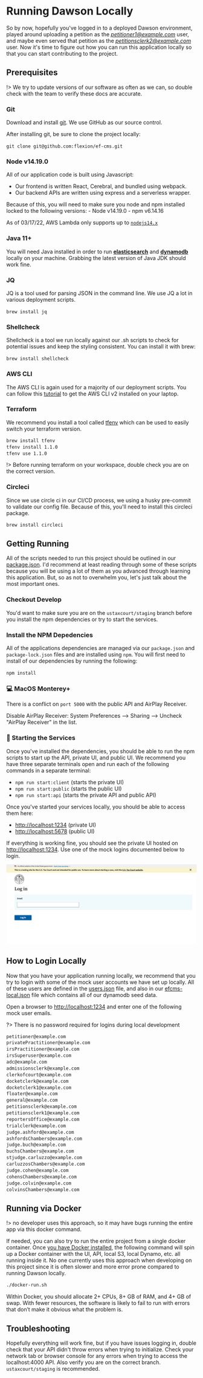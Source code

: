 # Running Dawson Locally

So by now, hopefully you've logged in to a deployed Dawson environment, played around uploading a petition as the *petitioner1@example.com* user, and maybe even served that petition as the *petitionsclerk2@example.com* user.  Now it's time to figure out how you can run this application locally so that you can start contributing to the project.

## Prerequisites

!> We try to update versions of our software as often as we can, so double check with the team to verify these docs are accurate.

### Git

Download and install [git](https://git-scm.com/downloads).  We use GitHub as our source control.

After installing git, be sure to clone the project locally:


`git clone git@github.com:flexion/ef-cms.git`


### Node v14.19.0

All of our application code is built using Javascript: 

- Our frontend is written React, Cerebral, and bundled using webpack.
- Our backend APIs are written using express and a serverless wrapper.

Because of this, you will need to make sure you node and npm installed locked to the following versions:
    - Node v14.19.0
    - npm v6.14.16

As of 03/17/22, AWS Lambda only supports up to [`nodejs14.x`](https://docs.aws.amazon.com/lambda/latest/dg/lambda-runtimes.html)

### Java 11+ 

You will need Java installed in order to run **[elasticsearch](https://www.elastic.co/)** and **[dynamodb](https://docs.aws.amazon.com/amazondynamodb/latest/developerguide/DynamoDBLocal.DownloadingAndRunning.html)** locally on your machine.  Grabbing the latest version of Java JDK should work fine.
### JQ

JQ is a tool used for parsing JSON in the command line.  We use JQ a lot in various deployment scripts.

`brew install jq`

### Shellcheck

Shellcheck is a tool we run locally against our .sh scripts to check for potential issues and keep the styling consistent.  You can install it with brew:

`brew install shellcheck`


### AWS CLI

The AWS CLI is again used for a majority of our deployment scripts.  You can follow this [tutorial](https://docs.aws.amazon.com/cli/latest/userguide/getting-started-install.html) to get the AWS CLI v2 installed on your laptop.

### Terraform

We recommend you install a tool called [tfenv](https://github.com/tfutils/tfenv) which can be used to easily switch your terraform version.  

```bash
brew install tfenv
tfenv install 1.1.0
tfenv use 1.1.0
```

!> Before running terraform on your workspace, double check you are on the correct version.

### Circleci
Since we use circle ci in our CI/CD process, we using a husky pre-commit to validate our config file.  Because of this, you'll need to install this circleci package.

```bash
brew install circleci
```

## Getting Running

All of the scripts needed to run this project should be outlined in our [package.json](https://github.com/ustaxcourt/ef-cms/blob/staging/package.json#L162).  I'd recommend at least reading through some of these scripts because you will be using a lot of them as you advanced through learning this application.  But, so as not to overwhelm you, let's just talk about the most important ones.

### Checkout Develop

You'd want to make sure you are on the `ustaxcourt/staging` branch before you install the npm dependencies or try to start the services.


### Install the NPM Depedencies

All of the applications dependencies are managed via our `package.json` and `package-lock.json` files and are installed using `npm`.  You will first need to install of our dependencies by running the following:

`npm install`

### 💻 MacOS Monterey+ 

There is a conflict on `port 5000` with the public API and AirPlay Receiver. 

Disable AirPlay Receiver: System Preferences --> Sharing --> Uncheck "AirPlay Receiver" in the list.

### 🏃 Starting the Services

Once you've installed the dependencies, you should be able to run the npm scripts to start up the API, private UI, and public UI.  We recommend you have three separate terminals open and run each of the following commands in a separate terminal:

- `npm run start:client` (starts the private UI)
- `npm run start:public` (starts the public UI)
- `npm run start:api` (starts the private API and public API)

Once you've started your services locally, you should be able to access them here:

- [http://localhost:1234](http://localhost:1234) (private UI)
- [http://localhost:5678](http://localhost:5678) (public UI)

If everything is working fine, you should see the private UI hosted on [http://localhost:1234](http://localhost:1234).  Use one of the mock logins documented below to login.

![Mock Login Page](./images/mock-login.png)

## How to Login Locally

Now that you have your application running locally, we recommend that you try to login with some of the mock user accounts we have set up locally.  All of these users are defined in the [users.json](https://github.com/ustaxcourt/ef-cms/blob/staging/web-api/storage/fixtures/seed/users.json) file, and also in our [efcms-local.json](https://github.com/ustaxcourt/ef-cms/blob/staging/web-api/storage/fixtures/seed/efcms-local.json) file which contains all of our dynamodb seed data.

Open a browser to [http://localhost:1234](http://localhost:1234) and enter one of the following mock user emails.

?> There is no password required for logins during local development


```txt
petitioner@example.com
privatePractitioner@example.com
irsPractitioner@example.com
irsSuperuser@example.com
adc@example.com
admissionsclerk@example.com
clerkofcourt@example.com
docketclerk@example.com
docketclerk1@example.com
floater@example.com
general@example.com
petitionsclerk@example.com
petitionsclerk1@example.com
reportersOffice@example.com
trialclerk@example.com
judge.ashford@example.com
ashfordsChambers@example.com
judge.buch@example.com
buchsChambers@example.com
stjudge.carluzzo@example.com
carluzzosChambers@example.com
judge.cohen@example.com
cohensChambers@example.com
judge.colvin@example.com
colvinsChambers@example.com
```

## Running via Docker

!> no developer uses this approach, so it may have bugs running the entire app via this docker command.

If needed, you can also try to run the entire project from a single docker container.
Once [you have Docker installed](https://docs.docker.com/install/), the following command will spin up a Docker container with the UI, API, local S3, local Dynamo, etc. all running inside it.  No one currently uses this approach when developing on this project since it is often slower and more error prone compared to running Dawson locally.

```sh
./docker-run.sh
```

Within Docker, you should allocate 2+ CPUs, 8+ GB of RAM, and 4+ GB of swap. With fewer resources, the software is likely to fail to run with errors that don’t make it obvious what the problem is.


## Troubleshooting

Hopefully everything will work fine, but if you have issues logging in, double check that your API didn't throw errors when trying to initialize.  Check your network tab or browser console for any errors when trying to access the localhost:4000 API.  Also verify you are on the correct branch. `ustaxcourt/staging` is recommended.
